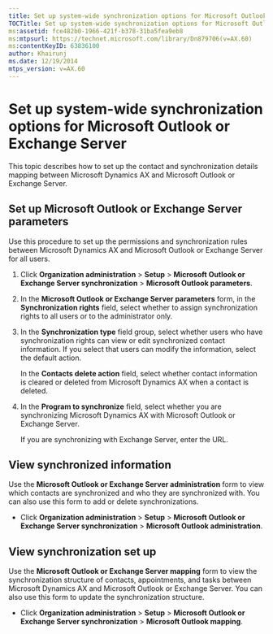 ```yaml
---
title: Set up system-wide synchronization options for Microsoft Outlook or Exchange Server
TOCTitle: Set up system-wide synchronization options for Microsoft Outlook or Exchange Server
ms:assetid: fce482b0-1966-421f-b378-31ba5fea9eb8
ms:mtpsurl: https://technet.microsoft.com/library/Dn879706(v=AX.60)
ms:contentKeyID: 63836100
author: Khairunj
ms.date: 12/19/2014
mtps_version: v=AX.60
---
```


# Set up system-wide synchronization options for Microsoft Outlook or Exchange Server 


This topic describes how to set up the contact and synchronization details mapping between Microsoft Dynamics AX and Microsoft Outlook or Exchange Server.

## Set up Microsoft Outlook or Exchange Server parameters

Use this procedure to set up the permissions and synchronization rules between Microsoft Dynamics AX and Microsoft Outlook or Exchange Server for all users.

1.  Click **Organization administration** \> **Setup** \> **Microsoft Outlook or Exchange Server synchronization** \> **Microsoft Outlook parameters**.

2.  In the **Microsoft Outlook or Exchange Server parameters** form, in the **Synchronization rights** field, select whether to assign synchronization rights to all users or to the administrator only.

3.  In the **Synchronization type** field group, select whether users who have synchronization rights can view or edit synchronized contact information. If you select that users can modify the information, select the default action.
    
    In the **Contacts delete action** field, select whether contact information is cleared or deleted from Microsoft Dynamics AX when a contact is deleted.

4.  In the **Program to synchronize** field, select whether you are synchronizing Microsoft Dynamics AX with Microsoft Outlook or Exchange Server.
    
    If you are synchronizing with Exchange Server, enter the URL.

## View synchronized information

Use the **Microsoft Outlook or Exchange Server administration** form to view which contacts are synchronized and who they are synchronized with. You can also use this form to add or delete synchronizations.

  - Click **Organization administration** \> **Setup** \> **Microsoft Outlook or Exchange Server synchronization** \> **Microsoft Outlook administration**.

## View synchronization set up

Use the **Microsoft Outlook or Exchange Server mapping** form to view the synchronization structure of contacts, appointments, and tasks between Microsoft Dynamics AX and Microsoft Outlook or Exchange Server. You can also use this form to update the synchronization structure.

  - Click **Organization administration** \> **Setup** \> **Microsoft Outlook or Exchange Server synchronization** \> **Microsoft Outlook mapping**.

  


